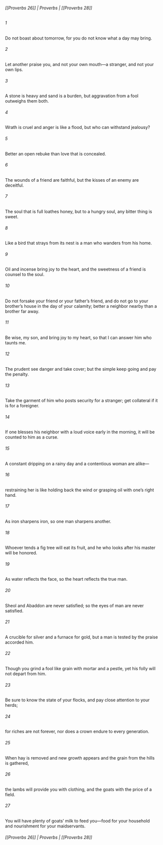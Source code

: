 ###### [[Proverbs 26]] | Proverbs | [[Proverbs 28]]

###### 1
Do not boast about tomorrow, for you do not know what a day may bring.
###### 2
Let another praise you, and not your own mouth—a stranger, and not your own lips.
###### 3
A stone is heavy and sand is a burden, but aggravation from a fool outweighs them both.
###### 4
Wrath is cruel and anger is like a flood, but who can withstand jealousy?
###### 5
Better an open rebuke than love that is concealed.
###### 6
The wounds of a friend are faithful, but the kisses of an enemy are deceitful.
###### 7
The soul that is full loathes honey, but to a hungry soul, any bitter thing is sweet.
###### 8
Like a bird that strays from its nest is a man who wanders from his home.
###### 9
Oil and incense bring joy to the heart, and the sweetness of a friend is counsel to the soul.
###### 10
Do not forsake your friend or your father’s friend, and do not go to your brother’s house in the day of your calamity; better a neighbor nearby than a brother far away.
###### 11
Be wise, my son, and bring joy to my heart, so that I can answer him who taunts me.
###### 12
The prudent see danger and take cover; but the simple keep going and pay the penalty.
###### 13
Take the garment of him who posts security for a stranger; get collateral if it is for a foreigner.
###### 14
If one blesses his neighbor with a loud voice early in the morning, it will be counted to him as a curse.
###### 15
A constant dripping on a rainy day and a contentious woman are alike—
###### 16
restraining her is like holding back the wind or grasping oil with one’s right hand.
###### 17
As iron sharpens iron, so one man sharpens another.
###### 18
Whoever tends a fig tree will eat its fruit, and he who looks after his master will be honored.
###### 19
As water reflects the face, so the heart reflects the true man.
###### 20
Sheol and Abaddon are never satisfied; so the eyes of man are never satisfied.
###### 21
A crucible for silver and a furnace for gold, but a man is tested by the praise accorded him.
###### 22
Though you grind a fool like grain with mortar and a pestle, yet his folly will not depart from him.
###### 23
Be sure to know the state of your flocks, and pay close attention to your herds;
###### 24
for riches are not forever, nor does a crown endure to every generation.
###### 25
When hay is removed and new growth appears and the grain from the hills is gathered,
###### 26
the lambs will provide you with clothing, and the goats with the price of a field.
###### 27
You will have plenty of goats’ milk to feed you—food for your household and nourishment for your maidservants.

###### [[Proverbs 26]] | Proverbs | [[Proverbs 28]]
